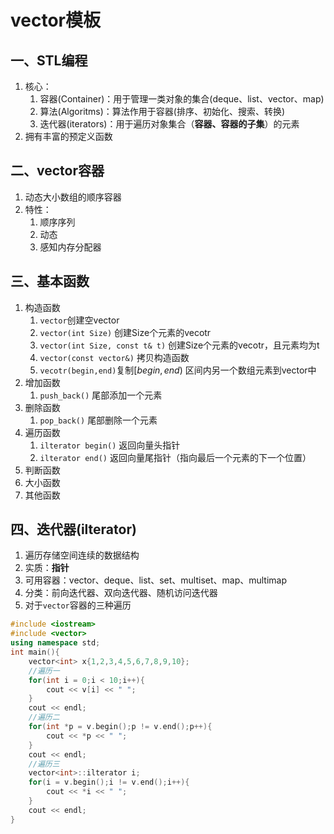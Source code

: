 # vector模板

## 一、STL编程

1. 核心：
   1. 容器(Container)：用于管理一类对象的集合(deque、list、vector、map)
   2. 算法(Algoritms)：算法作用于容器(排序、初始化、搜索、转换)
   3. 迭代器(iterators)：用于遍历对象集合（**容器、容器的子集**）的元素
2. 拥有丰富的预定义函数



## 二、vector容器

1. 动态大小数组的顺序容器
2. 特性：
   1. 顺序序列
   2. 动态
   3. 感知内存分配器



## 三、基本函数

1. 构造函数
   1. `vector`创建空vector
   2. `vector(int Size)` 创建Size个元素的vecotr
   3. `vector(int Size, const t& t)` 创建Size个元素的vecotr，且元素均为t
   4. `vector(const vector&)` 拷贝构造函数
   5. `vecotr(begin,end)`复制$[begin,end)$ 区间内另一个数组元素到vector中
2. 增加函数
   1. `push_back()` 尾部添加一个元素
3. 删除函数
   1. `pop_back()` 尾部删除一个元素
4. 遍历函数
   1. `ilterator begin()` 返回向量头指针
   2. `ilterator end()` 返回向量尾指针（指向最后一个元素的下一个位置）
5. 判断函数
6. 大小函数
7. 其他函数



## 四、迭代器(ilterator)

1. 遍历存储空间连续的数据结构
2. 实质：**指针**
3. 可用容器：vector、deque、list、set、multiset、map、multimap
4. 分类：前向迭代器、双向迭代器、随机访问迭代器
5. 对于`vector`容器的三种遍历

```c++
#include <iostream>
#include <vector>
using namespace std;
int main(){
    vector<int> x{1,2,3,4,5,6,7,8,9,10};
    //遍历一
    for(int i = 0;i < 10;i++){
        cout << v[i] << " ";
    }
    cout << endl;
    //遍历二
    for(int *p = v.begin();p != v.end();p++){
        cout << *p << " ";
    }
    cout << endl;
    //遍历三
    vector<int>::ilterator i;
    for(i = v.begin();i != v.end();i++){
        cout << *i << " ";
    }
    cout << endl;
}
```
